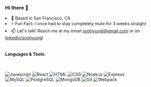 ### Hi there 👋
<!--
**soohyungl/soohyungl** is a ✨ _special_ ✨ repository because its `README.md` (this file) appears on your GitHub profile.

Here are some ideas to get you started:

- 🔭 I’m currently working on ...
- 🌱 I’m currently learning ...
- 👯 I’m looking to collaborate on ...
- 🤔 I’m looking for help with ...
- 💬 Ask me about ...
- 📫 How to reach me: ...
- 😄 Pronouns: ...
- ⚡ Fun fact: ...
-->
<li>📍 Based in San Francisco, CA</li>
<li>⚡ Fun Fact: I once had to stay completely mute for 3 weeks straight </li>
<li>📫 Let's talk! Reach me at my email <a target="_blank" rel="noopener noreferrer" href="mailto:soohyungl@gmail.com">soohyungl@gmail.com</a> or on <a target="_blank" rel="noopener noreferrer" href="https://www.linkedin.com/in/soohyungl/">linkedin/soohyungl</a></li>
<br>
<h4>Languages & Tools:</h4>
<br>
<p>
 <img src="https://camo.githubusercontent.com/54594146796f3ae2f8800c01108cec243a40064e093cc8cd3e06594125e32989/68747470733a2f2f696d672e736869656c64732e696f2f62616467652f4a6176615363726970742532302d2532333332333333302e7376673f267374796c653d666c61742d737175617265266c6f676f3d6a617661736372697074266c6f676f436f6c6f723d253233463744463145" alt="Javascript">

 <img src="https://camo.githubusercontent.com/69b5bb56a79bd7f32a5ae1480b98f6e3894bfc213ea9175c5654041ee700f77c/68747470733a2f2f696d672e736869656c64732e696f2f62616467652f52656163742532302d2532333230323332612e7376673f267374796c653d666c61742d737175617265266c6f676f3d7265616374266c6f676f436f6c6f723d253233363144414642" alt="React">

 <img src="https://camo.githubusercontent.com/e84e8c46debf47a0dbec25b8887678258beb3fc26c01c16dce6f666ac0f73dcc/68747470733a2f2f696d672e736869656c64732e696f2f62616467652f48544d4c352532302d2532334533344632362e7376673f267374796c653d666c61742d737175617265266c6f676f3d68746d6c35266c6f676f436f6c6f723d7768697465" alt="HTML">

 <img src="https://camo.githubusercontent.com/fa6aefcad320ce174a226fb4cb2fd1d29f9d01197f96cfac1286162ea5f3ca3d/68747470733a2f2f696d672e736869656c64732e696f2f62616467652f435353332532302d2532333135373242362e7376673f267374796c653d666c61742d737175617265266c6f676f3d63737333266c6f676f436f6c6f723d7768697465" alt="CSS">

 <img src="https://camo.githubusercontent.com/64838c3fd8a0341d25c87fb2d5b3e443cedc3d701f959591781f8d60c1de9b6e/68747470733a2f2f696d672e736869656c64732e696f2f62616467652f4e6f64652e6a732532302d2532333433383533442e7376673f267374796c653d666c61742d737175617265266c6f676f3d6e6f64652e6a73266c6f676f436f6c6f723d7768697465" alt="Node.js">

 <img src="https://camo.githubusercontent.com/b8c9353fe0730fa7730879bde249806018bcac849ffe2aa0a8b16a7a6b15e6f8/68747470733a2f2f696d672e736869656c64732e696f2f62616467652f457870726573732532302d2532333430346435392e7376673f267374796c653d666c61742d737175617265" alt="Express">

  <br>

 <img src="https://camo.githubusercontent.com/dd2920722d59b86e158b263c77db4b80ba81f9105d86cf8a37254ebac68503a4/68747470733a2f2f696d672e736869656c64732e696f2f62616467652f4d7953514c2d2532333030662e7376673f267374796c653d666c61742d737175617265266c6f676f3d6d7973716c266c6f676f436f6c6f723d7768697465" alt="MySQL">

 <img src="https://camo.githubusercontent.com/0d983c9096b191cbc437844fcfdb93ea247f5c7c0f623051ce252f4ee78ec807/68747470733a2f2f696d672e736869656c64732e696f2f62616467652f506f737467726553514c2d2532333331363139322e7376673f267374796c653d666c61742d737175617265266c6f676f3d706f737467726573716c266c6f676f436f6c6f723d7768697465" alt="PostgreSQL">

 <img src="https://camo.githubusercontent.com/121989d41c7c952d553c9b32a2acaff506468bd20b176ba51a9ceecc14de927e/68747470733a2f2f696d672e736869656c64732e696f2f62616467652f4d6f6e676f44422d2532333465613934622e7376673f267374796c653d666c61742d737175617265266c6f676f3d6d6f6e676f6462266c6f676f436f6c6f723d7768697465" alt="MongoDB">

 <img src="https://camo.githubusercontent.com/38dc483f86127bf22df70fa9a1c3f497f2dca29ee0d58ee61ce50e5d8ea567a3/68747470733a2f2f696d672e736869656c64732e696f2f62616467652f4769742532302d2532334630353033332e7376673f267374796c653d666c61742d737175617265266c6f676f3d676974266c6f676f436f6c6f723d7768697465" alt="Git">

 <img src="https://camo.githubusercontent.com/9151f8465c3083d11034c1076fd598bf62060988e8992589fb6834b90ecec71c/68747470733a2f2f696d672e736869656c64732e696f2f62616467652f7765627061636b2532302d2532333844443646392e7376673f267374796c653d666c61742d737175617265266c6f676f3d7765627061636b266c6f676f436f6c6f723d626c61636b" alt="Webpack">
</p>
